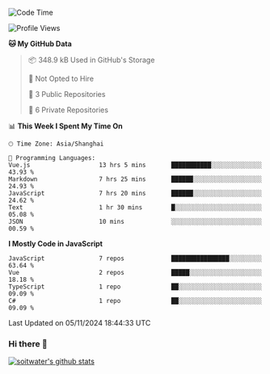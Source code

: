<!--START_SECTION:waka-->
![Code Time](http://img.shields.io/badge/Code%20Time-4%2C202%20hrs%2016%20mins-blue)

![Profile Views](http://img.shields.io/badge/Profile%20Views-0-blue)

**🐱 My GitHub Data** 

> 📦 348.9 kB Used in GitHub's Storage 
 > 
> 🚫 Not Opted to Hire
 > 
> 📜 3 Public Repositories 
 > 
> 🔑 6 Private Repositories 
 > 
📊 **This Week I Spent My Time On** 

```text
🕑︎ Time Zone: Asia/Shanghai

💬 Programming Languages: 
Vue.js                   13 hrs 5 mins       ███████████░░░░░░░░░░░░░░   43.93 % 
Markdown                 7 hrs 25 mins       ██████░░░░░░░░░░░░░░░░░░░   24.93 % 
JavaScript               7 hrs 20 mins       ██████░░░░░░░░░░░░░░░░░░░   24.62 % 
Text                     1 hr 30 mins        █░░░░░░░░░░░░░░░░░░░░░░░░   05.08 % 
JSON                     10 mins             ░░░░░░░░░░░░░░░░░░░░░░░░░   00.59 % 
```

**I Mostly Code in JavaScript** 

```text
JavaScript               7 repos             ████████████████░░░░░░░░░   63.64 % 
Vue                      2 repos             █████░░░░░░░░░░░░░░░░░░░░   18.18 % 
TypeScript               1 repo              ██░░░░░░░░░░░░░░░░░░░░░░░   09.09 % 
C#                       1 repo              ██░░░░░░░░░░░░░░░░░░░░░░░   09.09 % 
```




 Last Updated on 05/11/2024 18:44:33 UTC
<!--END_SECTION:waka-->

### Hi there 👋
[![soitwater's github stats](https://github-readme-stats.vercel.app/api?username=soitwater)](https://github.com/soitwater/github-readme-stats)
